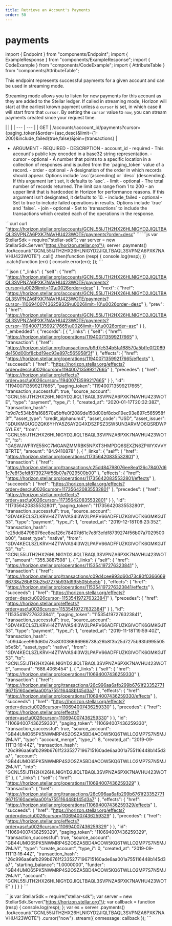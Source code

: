 ```yaml
---
title: Retrieve an Account's Payments
order: 50
---
```


# payments

import { Endpoint } from "components/Endpoint"; import { ExampleResponse } from "components/ExampleResponse"; import { CodeExample } from "components/CodeExample"; import { AttributeTable } from "components/AttributeTable";

This endpoint represents successful payments for a given account and can be used in streaming mode.

Streaming mode allows you to listen for new payments for this account as they are added to the Stellar ledger. If called in streaming mode, Horizon will start at the earliest known payment unless a `cursor` is set, in which case it will start from that `cursor`. By setting the `cursor` value to `now`, you can stream payments created since your request time.

 \| \| \| \| --- \| --- \| \| GET \| /accounts/:account\_id/payments?cursor={paging\_token}&order={asc,desc}&limit={1-200}&include\_failed{true,false}&join={transactions} \|

 - ARGUMENT - REQUIRED - DESCRIPTION - account\_id - required - This account's public key encoded in a base32 string representation. - cursor - optional - A number that points to a specific location in a collection of responses and is pulled from the \`paging\_token\` value of a record. - order - optional - A designation of the order in which records should appear. Options include \`asc\`\(ascending\) or \`desc\` \(descending\). If this argument isn’t set, it defaults to \`asc\`. - limit - optional - The total number of records returned. The limit can range from 1 to 200 - an upper limit that is hardcoded in Horizon for performance reasons. If this argument isn’t designated, it defaults to 10. - include\_failed - optional - Set to true to include failed operations in results. Options include \`true\` and \`false\`. - join - optional - Set to \`transactions\` to include the transactions which created each of the operations in the response.

 \`\`\`curl curl "https://horizon.stellar.org/accounts/GCNL55IJTH2HX26HLNIGYD2JIQLTBAQL3SVPNZA6PXK7NAVHU423WOTE/payments?order=desc" \`\`\` \`\`\`js var StellarSdk = require\("stellar-sdk"\); var server = new StellarSdk.Server\("https://horizon.stellar.org"\); server .payments\(\) .forAccount\("GCNL55IJTH2HX26HLNIGYD2JIQLTBAQL3SVPNZA6PXK7NAVHU423WOTE"\) .call\(\) .then\(function \(resp\) { console.log\(resp\); }\) .catch\(function \(err\) { console.error\(err\); }\); \`\`\`

 \`\`\`json { "\_links": { "self": { "href": "https://horizon.stellar.org/accounts/GCNL55IJTH2HX26HLNIGYD2JIQLTBAQL3SVPNZA6PXK7NAVHU423WOTE/payments?cursor=\u0026limit=10\u0026order=desc" }, "next": { "href": "https://horizon.stellar.org/accounts/GCNL55IJTH2HX26HLNIGYD2JIQLTBAQL3SVPNZA6PXK7NAVHU423WOTE/payments?cursor=110694007436259329\u0026limit=10\u0026order=desc" }, "prev": { "href": "https://horizon.stellar.org/accounts/GCNL55IJTH2HX26HLNIGYD2JIQLTBAQL3SVPNZA6PXK7NAVHU423WOTE/payments?cursor=119400713599217665\u0026limit=10\u0026order=asc" } }, "\_embedded": { "records": \[ { "\_links": { "self": { "href": "https://horizon.stellar.org/operations/119400713599217665" }, "transaction": { "href": "https://horizon.stellar.org/transactions/b9d7c534b5fa168570a5bffe0f2089de150d00bf8cbd19ec93e897c565958f3f" }, "effects": { "href": "https://horizon.stellar.org/operations/119400713599217665/effects" }, "succeeds": { "href": "https://horizon.stellar.org/effects?order=desc\u0026cursor=119400713599217665" }, "precedes": { "href": "https://horizon.stellar.org/effects?order=asc\u0026cursor=119400713599217665" } }, "id": "119400713599217665", "paging\_token": "119400713599217665", "transaction\_successful": true, "source\_account": "GCNL55IJTH2HX26HLNIGYD2JIQLTBAQL3SVPNZA6PXK7NAVHU423WOTE", "type": "payment", "type\_i": 1, "created\_at": "2020-01-17T20:32:38Z", "transaction\_hash": "b9d7c534b5fa168570a5bffe0f2089de150d00bf8cbd19ec93e897c565958f3f", "asset\_type": "credit\_alphanum4", "asset\_code": "USD", "asset\_issuer": "GDUKMGUGDZQK6YHYA5Z6AY2G4XDSZPSZ3SW5UN3ARVMO6QSRDWP5YLEX", "from": "GCNL55IJTH2HX26HLNIGYD2JIQLTBAQL3SVPNZA6PXK7NAVHU423WOTE", "to": "GASWJWFRYE55KC7MGANZMMRBK5NPXT3HMPDQ6SEXZN6ZPWYXVVYBFRTE", "amount": "84.9410878" }, { "\_links": { "self": { "href": "https://horizon.stellar.org/operations/117356420835532801" }, "transaction": { "href": "https://horizon.stellar.org/transactions/c25dd84798076ee8ea126c78407d61c7e8f3efdf8739274f56b07a7029500b00" }, "effects": { "href": "https://horizon.stellar.org/operations/117356420835532801/effects" }, "succeeds": { "href": "https://horizon.stellar.org/effects?order=desc\u0026cursor=117356420835532801" }, "precedes": { "href": "https://horizon.stellar.org/effects?order=asc\u0026cursor=117356420835532801" } }, "id": "117356420835532801", "paging\_token": "117356420835532801", "transaction\_successful": true, "source\_account": "GDV4KECLSZLKRVH4ZTWVAS4I3W2LPAPV66ADFFUZKGIVOTK6GMKGJT53", "type": "payment", "type\_i": 1, "created\_at": "2019-12-18T08:23:35Z", "transaction\_hash": "c25dd84798076ee8ea126c78407d61c7e8f3efdf8739274f56b07a7029500b00", "asset\_type": "native", "from": "GDV4KECLSZLKRVH4ZTWVAS4I3W2LPAPV66ADFFUZKGIVOTK6GMKGJT53", "to": "GCNL55IJTH2HX26HLNIGYD2JIQLTBAQL3SVPNZA6PXK7NAVHU423WOTE", "amount": "355.3887598" }, { "\_links": { "self": { "href": "https://horizon.stellar.org/operations/115354197276323841" }, "transaction": { "href": "https://horizon.stellar.org/transactions/c09d4cee993d60d73c80f036666966738a26b8f3b25d7275b93fd995505b5e5b" }, "effects": { "href": "https://horizon.stellar.org/operations/115354197276323841/effects" }, "succeeds": { "href": "https://horizon.stellar.org/effects?order=desc\u0026cursor=115354197276323841" }, "precedes": { "href": "https://horizon.stellar.org/effects?order=asc\u0026cursor=115354197276323841" } }, "id": "115354197276323841", "paging\_token": "115354197276323841", "transaction\_successful": true, "source\_account": "GDV4KECLSZLKRVH4ZTWVAS4I3W2LPAPV66ADFFUZKGIVOTK6GMKGJT53", "type": "payment", "type\_i": 1, "created\_at": "2019-11-18T19:59:40Z", "transaction\_hash": "c09d4cee993d60d73c80f036666966738a26b8f3b25d7275b93fd995505b5e5b", "asset\_type": "native", "from": "GDV4KECLSZLKRVH4ZTWVAS4I3W2LPAPV66ADFFUZKGIVOTK6GMKGJT53", "to": "GCNL55IJTH2HX26HLNIGYD2JIQLTBAQL3SVPNZA6PXK7NAVHU423WOTE", "amount": "688.4065454" }, { "\_links": { "self": { "href": "https://horizon.stellar.org/operations/110694007436259330" }, "transaction": { "href": "https://horizon.stellar.org/transactions/26c996aa6afb299b6761f2335277196715160ade6aa001a755116448b145d3a7" }, "effects": { "href": "https://horizon.stellar.org/operations/110694007436259330/effects" }, "succeeds": { "href": "https://horizon.stellar.org/effects?order=desc\u0026cursor=110694007436259330" }, "precedes": { "href": "https://horizon.stellar.org/effects?order=asc\u0026cursor=110694007436259330" } }, "id": "110694007436259330", "paging\_token": "110694007436259330", "transaction\_successful": true, "source\_account": "GB44UMO65PK5NWMRP4S2OSZA5BD4ACOW5KQ6TWLLO2MP7S7N5MJ2MJVI", "type": "account\_merge", "type\_i": 8, "created\_at": "2019-09-11T13:16:44Z", "transaction\_hash": "26c996aa6afb299b6761f2335277196715160ade6aa001a755116448b145d3a7", "account": "GB44UMO65PK5NWMRP4S2OSZA5BD4ACOW5KQ6TWLLO2MP7S7N5MJ2MJVI", "into": "GCNL55IJTH2HX26HLNIGYD2JIQLTBAQL3SVPNZA6PXK7NAVHU423WOTE" }, { "\_links": { "self": { "href": "https://horizon.stellar.org/operations/110694007436259329" }, "transaction": { "href": "https://horizon.stellar.org/transactions/26c996aa6afb299b6761f2335277196715160ade6aa001a755116448b145d3a7" }, "effects": { "href": "https://horizon.stellar.org/operations/110694007436259329/effects" }, "succeeds": { "href": "https://horizon.stellar.org/effects?order=desc\u0026cursor=110694007436259329" }, "precedes": { "href": "https://horizon.stellar.org/effects?order=asc\u0026cursor=110694007436259329" } }, "id": "110694007436259329", "paging\_token": "110694007436259329", "transaction\_successful": true, "source\_account": "GB44UMO65PK5NWMRP4S2OSZA5BD4ACOW5KQ6TWLLO2MP7S7N5MJ2MJVI", "type": "create\_account", "type\_i": 0, "created\_at": "2019-09-11T13:16:44Z", "transaction\_hash": "26c996aa6afb299b6761f2335277196715160ade6aa001a755116448b145d3a7", "starting\_balance": "1.0000000", "funder": "GB44UMO65PK5NWMRP4S2OSZA5BD4ACOW5KQ6TWLLO2MP7S7N5MJ2MJVI", "account": "GCNL55IJTH2HX26HLNIGYD2JIQLTBAQL3SVPNZA6PXK7NAVHU423WOTE" } \] } } \`\`\`

 \`\`\`js var StellarSdk = require\("stellar-sdk"\); var server = new StellarSdk.Server\("https://horizon.stellar.org"\); var callback = function \(resp\) { console.log\(resp\); }; var es = server .payments\(\) .forAccount\("GCNL55IJTH2HX26HLNIGYD2JIQLTBAQL3SVPNZA6PXK7NAVHU423WOTE"\) .cursor\("now"\) .stream\({ onmessage: callback }\); \`\`\`

